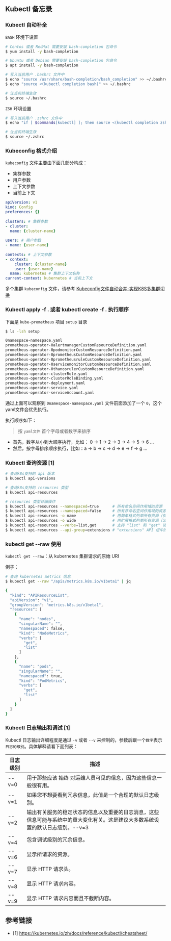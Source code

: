 ## Kubectl 备忘录

### Kubectl 自动补全

`BASH` 环境下设置

```bash
# Centos 或者 RedHat 需要安装 bash-completion 包命令
$ yum install -y bash-completion

# Ubuntu 或者 Debian 需要安装 bash-completion 包命令
$ apt install -y bash-completion

# 写入当前用户 .bashrc 文件中
$ echo "source /usr/share/bash-completion/bash_completion" >> ~/.bashrc
$ echo "source <(kubectl completion bash)" >> ~/.bashrc

# 让当前终端生效
$ source ~/.bashrc
```

`ZSH` 环境设置

```bash
# 写入当前用户 .zshrc 文件中
$ echo "if [ $commands[kubectl] ]; then source <(kubectl completion zsh); fi" >> ~/.zshrc

# 让当前终端生效
$ source ~/.zshrc
```

### Kubeconfig 格式介绍

`kubeconfig` 文件主要由下面几部分构成：

- 集群参数
- 用户参数
- 上下文参数
- 当前上下文

```yaml
apiVersion: v1
kind: Config
preferences: {}
 
clusters: # 集群参数
- cluster:
  name: {cluster-name}
 
users: # 用户参数
- name: {user-name}
 
contexts: # 上下文参数
- context:
    cluster: {cluster-name}
    user: {user-name}
  name: kubernetes # 集群上下文名称
current-context: kubernetes # 当前上下文
```

多个集群 `kubeconfig` 文件，请参考 [Kubeconfig文件自动合并-实现K8S多集群切换](https://www.yp14.cn/2020/06/21/Kubeconfig%E6%96%87%E4%BB%B6%E8%87%AA%E5%8A%A8%E5%90%88%E5%B9%B6-%E5%AE%9E%E7%8E%B0K8S%E5%A4%9A%E9%9B%86%E7%BE%A4%E5%88%87%E6%8D%A2/)

### Kubectl apply -f . 或者  kubectl create -f . 执行顺序

下面是 `kube-prometheus` 项目 `setup` 目录

```bash
$ ls -lsh setup

0namespace-namespace.yaml
prometheus-operator-0alertmanagerCustomResourceDefinition.yaml
prometheus-operator-0podmonitorCustomResourceDefinition.yaml
prometheus-operator-0prometheusCustomResourceDefinition.yaml
prometheus-operator-0prometheusruleCustomResourceDefinition.yaml
prometheus-operator-0servicemonitorCustomResourceDefinition.yaml
prometheus-operator-0thanosrulerCustomResourceDefinition.yaml
prometheus-operator-clusterRole.yaml
prometheus-operator-clusterRoleBinding.yaml
prometheus-operator-deployment.yaml
prometheus-operator-service.yaml
prometheus-operator-serviceAccount.yaml
```

通过上面可以观察到 `0namespace-namespace.yaml` 文件前面添加了一个 `0`，这个yaml文件会优先执行。

执行顺序如下：

> 按 `yaml文件` 首个字母或者数字来排序

- 首先，数字从小到大顺序执行，比如： 0 -> 1 -> 2 -> 3 -> 4 -> 5 -> 6 ...
- 然后，按字母排序顺序执行，比如：a -> b -> c -> d -> e -> f -> g ...

### Kubectl 查询资源 [1]

```bash
# 查询k8s支持的 api 版本
$ kubectl api-versions

# 查询k8s支持的 resources 类型
$ kubectl api-resources

# resources 类型详细操作
$ kubectl api-resources --namespaced=true      # 所有命名空间作用域的资源
$ kubectl api-resources --namespaced=false     # 所有非命名空间作用域的资源
$ kubectl api-resources -o name                # 用简单格式列举所有资源（仅显示资源名称）
$ kubectl api-resources -o wide                # 用扩展格式列举所有资源（又称 "wide" 格式）
$ kubectl api-resources --verbs=list,get       # 支持 "list" 和 "get" 请求动词的所有资源
$ kubectl api-resources --api-group=extensions # "extensions" API 组中的所有资源
```

### kubectl get --raw 使用

`kubectl get --raw`：从 kubernetes 集群请求的原始 URI

例子：

```bash
# 查询 kubernetes metrics 信息
$ kubectl get --raw "/apis/metrics.k8s.io/v1beta1" | jq

{
  "kind": "APIResourceList",
  "apiVersion": "v1",
  "groupVersion": "metrics.k8s.io/v1beta1",
  "resources": [
    {
      "name": "nodes",
      "singularName": "",
      "namespaced": false,
      "kind": "NodeMetrics",
      "verbs": [
        "get",
        "list"
      ]
    },
    {
      "name": "pods",
      "singularName": "",
      "namespaced": true,
      "kind": "PodMetrics",
      "verbs": [
        "get",
        "list"
      ]
    }
  ]
}
```

### Kubectl 日志输出和调试 [1]

Kubectl 日志输出详细程度是通过 `-v` 或者 `--v` 来控制的，参数后跟一个`数字`表示`日志的级别`。具体解释请看下面列表：

日志级别 | 描述
---|---
--v=0 | 用于那些应该 始终 对运维人员可见的信息，因为这些信息一般很有用。
--v=1 | 如果您不想要看到冗余信息，此值是一个合理的默认日志级别。
--v=2 | 输出有关服务的稳定状态的信息以及重要的日志消息，这些信息可能与系统中的重大变化有关。这是建议大多数系统设置的默认日志级别。--v=3 | 包含有关系统状态变化的扩展信息。
--v=4 | 包含调试级别的冗余信息。
--v=6 | 显示所请求的资源。
--v=7 | 显示 HTTP 请求头。
--v=8 | 显示 HTTP 请求内容。
--v=9 | 显示 HTTP 请求内容而且不截断内容。

## 参考链接

- [1] https://kubernetes.io/zh/docs/reference/kubectl/cheatsheet/